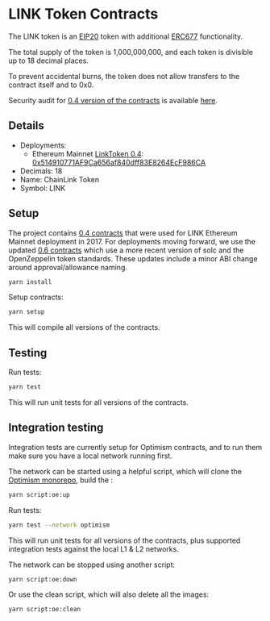 # LINK Token Contracts

The LINK token is an [EIP20](https://github.com/ethereum/EIPs/blob/master/EIPS/eip-20-token-standard.md) token with additional [ERC677](https://github.com/ethereum/EIPs/issues/677) functionality.

The total supply of the token is 1,000,000,000, and each token is divisible up to 18 decimal places.

To prevent accidental burns, the token does not allow transfers to the contract itself and to 0x0.

Security audit for [0.4 version of the contracts](./contracts/v0.4/) is available [here](https://gist.github.com/Arachnid/4aa88041bd6e34835b8c0fd051245e79).

## Details

- Deployments:
  - Ethereum Mainnet [LinkToken 0.4](./contracts-flat/v0.4/LinkToken.sol): [0x514910771AF9Ca656af840dff83E8264EcF986CA](https://etherscan.io/address/0x514910771af9ca656af840dff83e8264ecf986ca)
- Decimals: 18
- Name: ChainLink Token
- Symbol: LINK

## Setup

The project contains [0.4 contracts](./contracts/v0.4/) that were used for LINK Ethereum Mainnet deployment in 2017. For deployments moving forward, we use the updated [0.6 contracts](./contracts/v0.6/) which use a more recent version of solc and the OpenZeppelin token standards. These updates include a minor ABI change around approval/allowance naming.

```bash
yarn install
```

Setup contracts:

```bash
yarn setup
```

This will compile all versions of the contracts.

## Testing

Run tests:

```bash
yarn test
```

This will run unit tests for all versions of the contracts.

## Integration testing

Integration tests are currently setup for Optimism contracts, and to run them make sure you have a local network running first.

The network can be started using a helpful script, which will clone the [Optimism monorepo](https://github.com/ethereum-optimism/optimism), build the :

```bash
yarn script:oe:up
```

Run tests:

```bash
yarn test --network optimism
```

This will run unit tests for all versions of the contracts, plus supported integration tests against the local L1 & L2 networks.

The network can be stopped using another script:

```bash
yarn script:oe:down
```

Or use the clean script, which will also delete all the images:

```bash
yarn script:oe:clean
```
